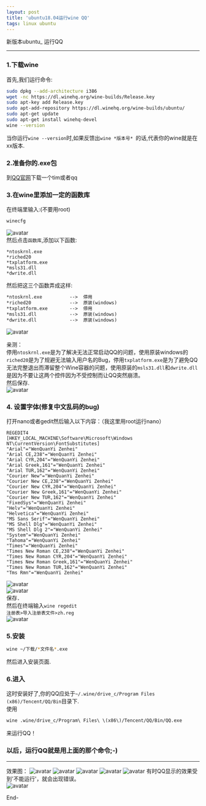 ```yaml
---
layout: post
title: 'ubuntu18.04运行wine QQ'
tags: linux ubuntu
---
```


新版本ubuntu_ 运行QQ

---

### 1.下载wine
首先,我们运行命令:
```bash
sudo dpkg --add-architecture i386
wget -nc https://dl.winehq.org/wine-builds/Release.key
sudo apt-key add Release.key
sudo apt-add-repository https://dl.winehq.org/wine-builds/ubuntu/
sudo apt-get update
sudo apt-get install winehq-devel
wine --version
```
当你运行`wine --version`时,如果反馈出`wine *版本号* `的话,代表你的wine就是在xx版本.  
  
### 2.准备你的.exe包
到[QQ官网](https://im.qq.com)下载一个tim或者qq

### 3.在wine里添加一定的函数库
在终端里输入:(不要用root)
```bash
winecfg
```
![avatar](https://coding.net/u/SunbossRS/p/blog_web_source/git/raw/master/img/07/01.png)  
然后点击`函数库`,添加以下函数:
```
*ntoskrnl.exe
*riched20
*txplatform.exe
*msls31.dll
*dwrite.dll
```
然后把这三个函数弄成这样:  
```default
*ntoskrnl.exe          -->  停用
*riched20              -->  原装(windows)
*txplatform.exe        -->  停用
*msls31.dll            -->  原装(windows)
*dwrite.dll            -->  原装(windows)
```
![avatar](https://coding.net/u/SunbossRS/p/blog_web_source/git/raw/master/img/07/02.png)  
  
亲测：  
停用`ntoskrnl.exe`是为了解决无法正常启动QQ的问题，使用原装windows的`riched20`是为了规避无法输入用户名的Bug，停用`txplatform.exe`是为了避免QQ无法完整退出而滞留整个Wine容器的问题，使用原装的`msls31.dll`和`dwrite.dll`是因为不要让这两个控件因为不受控制而让QQ突然崩溃。  
然后保存.  
![avatar](https://coding.net/u/SunbossRS/p/blog_web_source/git/raw/master/img/07/03.png)  

### 4. 设置字体(修复中文乱码的bug)
打开nano或者gedit然后输入以下内容：（我这里用root运行nano）
```reg
REGEDIT4
[HKEY_LOCAL_MACHINE\Software\Microsoft\Windows NT\CurrentVersion\FontSubstitutes]
"Arial"="WenQuanYi Zenhei"
"Arial CE,238"="WenQuanYi Zenhei"
"Arial CYR,204"="WenQuanYi Zenhei"
"Arial Greek,161"="WenQuanYi Zenhei"
"Arial TUR,162"="WenQuanYi Zenhei"
"Courier New"="WenQuanYi Zenhei"
"Courier New CE,238"="WenQuanYi Zenhei"
"Courier New CYR,204"="WenQuanYi Zenhei"
"Courier New Greek,161"="WenQuanYi Zenhei"
"Courier New TUR,162"="WenQuanYi Zenhei"
"FixedSys"="WenQuanYi Zenhei"
"Helv"="WenQuanYi Zenhei"
"Helvetica"="WenQuanYi Zenhei"
"MS Sans Serif"="WenQuanYi Zenhei"
"MS Shell Dlg"="WenQuanYi Zenhei"
"MS Shell Dlg 2"="WenQuanYi Zenhei"
"System"="WenQuanYi Zenhei"
"Tahoma"="WenQuanYi Zenhei"
"Times"="WenQuanYi Zenhei"
"Times New Roman CE,238"="WenQuanYi Zenhei"
"Times New Roman CYR,204"="WenQuanYi Zenhei"
"Times New Roman Greek,161"="WenQuanYi Zenhei"
"Times New Roman TUR,162"="WenQuanYi Zenhei"
"Tms Rmn"="WenQuanYi Zenhei"
```
![avatar](https://coding.net/u/SunbossRS/p/blog_web_source/git/raw/master/img/07/04.png)  
![avatar](https://coding.net/u/SunbossRS/p/blog_web_source/git/raw/master/img/07/05.png)  
保存．  
然后在终端输入`wine regedit`  
`注册表>导入注册表文件>zh.reg`  
![avatar](https://coding.net/u/SunbossRS/p/blog_web_source/git/raw/master/img/07/06.png)

### 5.安装
```bash
wine ~/下载/*文件名*.exe
```
然后进入安装页面.

### 6.进入
这时安装好了,你的QQ应处于`~/.wine/drive_c/Program Files (x86)/Tencent/QQ/Bin`目录下.  
使用
```bash
wine .wine/drive_c/Program\ Files\ \(x86\)/Tencent/QQ/Bin/QQ.exe
```
来运行QQ！

### 以后，运行QQ就是用上面的那个命令;-)
---

效果图：
![avatar](https://coding.net/u/SunbossRS/p/blog_web_source/git/raw/master/img/07/07.png)
![avatar](https://coding.net/u/SunbossRS/p/blog_web_source/git/raw/master/img/07/08.png)
![avatar](https://coding.net/u/SunbossRS/p/blog_web_source/git/raw/master/img/07/09.png)
![avatar](https://coding.net/u/SunbossRS/p/blog_web_source/git/raw/master/img/07/10.png)
![avatar](https://coding.net/u/SunbossRS/p/blog_web_source/git/raw/master/img/07/11.png)
有时QQ显示的效果受到'不能运行'，就会出现错误。  
![avatar](https://coding.net/u/SunbossRS/p/blog_web_source/git/raw/master/img/07/12.png)
  
End-
